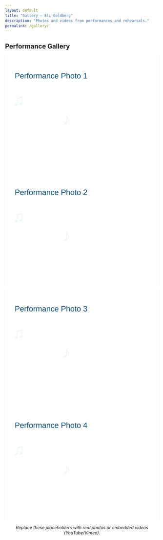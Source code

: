 ```yaml
---
layout: default
title: "Gallery — Eli Goldberg"
description: "Photos and videos from performances and rehearsals."
permalink: /gallery/
---
```


<section class="card">
  <h2 class="section-title">Performance Gallery</h2>
  <div class="gallery-grid">
    <img src="/assets/img/gallery-1.svg" alt="Performance 1" />
    <img src="/assets/img/gallery-2.svg" alt="Performance 2" />
    <img src="/assets/img/gallery-3.svg" alt="Performance 3" />
    <img src="/assets/img/gallery-4.svg" alt="Performance 4" />
    <div style="grid-column:1 / -1; text-align:center; padding:12px;"><em>Replace these placeholders with real photos or embedded videos (YouTube/Vimeo).</em></div>
  </div>
</section>
